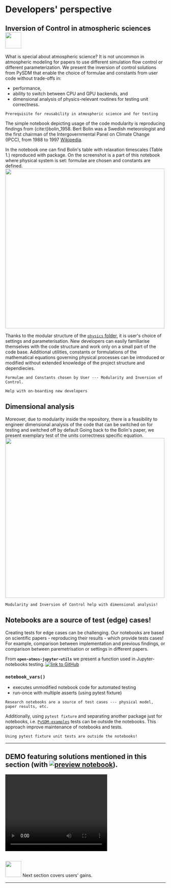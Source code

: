 # Developers' perspective

## Inversion of Control in atmospheric sciences <img src="img/cloud-solid.svg" width=50>

What is special about atmospheric science?  It is not uncommon in atmospheric modeling for papers to use different simulation flow control or different parameterization.
We present the inversion of control solutions from PySDM that enable the choice of formulae and constants from user code without trade-offs in:
- performance,
- ability to switch between CPU and GPU backends, and
- dimensional analysis of physics-relevant routines for testing unit correctness.
    

```{admonition} Inversion of Control
Prerequisite for reusability in atmospheric science and for testing
```

The simple notebook depicting usage of the code modularity is reproducing findings from {cite:t}bolin_1958. 
Bert Bolin was a Swedish meteorologist and the first chairman of the Intergovernmental Panel on Climate Change (IPCC), from 1988 to 1997 [Wikipedia](https://en.wikipedia.org/wiki/Bert_Bolin).

In the notebook one can find Bolin's table with relaxation timescales (Table 1.) reproduced with package.
On the screenshot is a part of this notebook where physical system is set: formulae are chosen and constants are defined.
<img src="img/Bolin_formula.png" width=500>

Thanks to the modular structure of the [`physics` folder](https://github.com/open-atmos/PySDM/tree/main/PySDM/physics), it is user's choice of settings and parameterisation.
New developers can easily familiarise themselves with the code structure and work only on a small part of the code base.
Additional utilities, constants or formulations of the mathematical equations governing physical processes can be introduced or modified without extended knowledge of the project structure and dependiecies.

```{admonition} Take-home message
Formulae and Constants chosen by User --- Modularity and Inversion of Control.

Help with on-boarding new developers 
```


## Dimensional analysis

Moreover, due to modularity inside the repository, there is a feasibility to engineer dimensional analysis of the code that can be switched on for testing and switched off by default
Going back to the Bolin's paper, we present exemplary test of the units correctness specific equation.
<img src="img/Bolin_test.png" width=500>

```{admonition} Take-home message
Modularity and Inversion of Control help with dimensional analysis!
```

## Notebooks are a source of test (edge) cases!
Creating tests for edge cases can be challenging. 
Our notebooks are based on scientific papers - reproducing their results - which provide tests cases!
For example, comparison between implementation and previous findings, or comparison between paremetrisation or settings in different papers.

From **`open-atmos-jupyter-utils`** we present a function used in Jupyter-notebooks testing. 
[![link to GitHub](https://img.shields.io/static/v1?label=open-atmos-jupyter-utils%20on&logo=github&color=87ce3e&message=GitHub)](https://github.com/open-atmos/jupyter-utils)

### **`notebook_vars()`**
- executes unmodified notebook code for automated testing
- run-once with multiple asserts (using pytest fixture)

```{admonition} Take-home message
Research notebooks are a source of test cases --- physical model, paper results, etc.
```

Additionally, using `pytest fixture` and separating another package just for notebooks, i.e. [`PySDM-examples`](https://open-atmos.github.io/PySDM/PySDM_examples.html) tests can be outside the notebooks. This approach improve maintenance of notebooks and tests.
```{admonition} Take-home message
Using pytest fixture unit tests are outside the notebooks!
```

---
## DEMO featuring solutions mentioned in this section (with [![preview notebook](https://img.shields.io/static/v1?label=Bolin&logo=github&color=87ce3e&message=example)](https://github.com/open-atmos/PySDM/blob/main/examples/PySDM_examples/Bolin_1958/table_1.ipynb)).

<video width=320 height=240  controls>
  <source src="../_static/1_devs.mp4" type="video/mp4">
Your browser does not support the video tag.
</video>

\
<img src="img/signs-post-solid.svg" width=50>   Next section covers users' gains.

---
